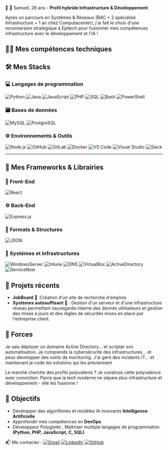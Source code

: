 👋 👋 Samuel, 28 ans - **Profil hybride Infrastructure & Développement**

Après un parcours en Systèmes & Réseaux (BAC + 2 spécialisé Infrastructure + 1 an chez Computacenter),
j'ai fait le choix d'une reconversion stratégique à Epitech pour fusionner mes compétences infrastructure avec le développement et l'IA !

## 🧑‍💻 Mes compétences techniques

## 🛠️ **Mes Stacks**

### 💻 Langages de programmation

![Python](https://img.shields.io/badge/Python-3776AB?logo=python&logoColor=white)
![Java](https://img.shields.io/badge/Java-007396?logo=java&logoColor=white)
![JavaScript](https://img.shields.io/badge/JavaScript-F7DF1E?logo=javascript&logoColor=black)
![PHP](https://img.shields.io/badge/PHP-777BB4?logo=php&logoColor=white)
![SQL](https://img.shields.io/badge/SQL-336791?logo=postgresql&logoColor=white)
![Bash](https://img.shields.io/badge/Bash-4EAA25?logo=gnubash&logoColor=white)
![PowerShell](https://img.shields.io/badge/PowerShell-5391FE?logo=powershell&logoColor=white)

### 🗃️ Bases de données

![MySQL](https://img.shields.io/badge/MySQL-4479A1?logo=mysql&logoColor=white)
![PostgreSQL](https://img.shields.io/badge/PostgreSQL-4169E1?logo=postgresql&logoColor=white)

### ⚙️ Environnements & Outils

![Node.js](https://img.shields.io/badge/Node.js-339933?logo=node.js&logoColor=white)
![GitHub](https://img.shields.io/badge/GitHub-181717?logo=github&logoColor=white)
![GitLab](https://img.shields.io/badge/GitLab-FC6D26?logo=gitlab&logoColor=white)
![Docker](https://img.shields.io/badge/Docker-2496ED?logo=docker&logoColor=white)
![VS Code](https://img.shields.io/badge/VS%20Code-0078D4?logo=visualstudiocode&logoColor=white)
![Visual Studio](https://img.shields.io/badge/Visual%20Studio-5C2D91?logo=visualstudio&logoColor=white)
![Slack](https://img.shields.io/badge/Slack-4A154B?logo=slack&logoColor=white)

---

## 🧩 **Mes Frameworks & Librairies**

### 🎨 Front-End

![React](https://img.shields.io/badge/React-20232A?logo=react&logoColor=61DAFB)

### ⚙️ Back-End

![Express.js](https://img.shields.io/badge/Express.js-000000?logo=express&logoColor=white)

### 🧱 Formats & Structures

![JSON](https://img.shields.io/badge/JSON-000000?logo=json&logoColor=white)

### 🔐 Systèmes et Infrastructures

![WindowsServer](https://img.shields.io/badge/Windows_Server-8A2BE2)
![Intune](https://img.shields.io/badge/Intune-pink)
![DNS](https://img.shields.io/badge/DNS-navy)
![VirtualBox](https://img.shields.io/badge/VirtualBox-green)
![ActiveDirectory](https://img.shields.io/badge/Active_Directory-orange)
![ServiceNow](https://img.shields.io/badge/Service%20Now-grey)

## 🚀 Projets récents

- **JobBoard** 📰 :Création d'un site de recherche d'emplois
- **Systèmes autosuffisant** 🏡 : Gestion d'un serveur et d'une infrastructure réseau permettant sauvegarde interne des donnés utilisateurs et gestion des mises à jours et des règles de sécurités mises en place par l'entreprise client.

## 💪 Forces

Je sais déployer un domaine Active Directory... et scripter son automatisation.
Je comprends la cybersécurité des infrastructures... et peux développer des outils de monitoring.
J'ai géré des incidents IT... et maintenant je code les solutions qui les préviennent

Le marché cherche des profils polyvalents ? Je construis cette polyvalence avec conviction.
Parce que la tech moderne ne sépare plus infrastructure et développement - elle les fusionne !

## 🎯 Objectifs

- Développer des algorithmes et modèles IA innovants **Intelligence Artificielle**
- Approfondir mes compétences en **DevOps**
- Développeur Polyglotte , Maîtriser multiple langages de programmation **(Python, PHP, JavaScript, C, SQL)**

📬 Me contacter :
[![Gmail](https://img.shields.io/badge/-Gmail-D14836?logo=gmail&logoColor=white)](mailto:samuel.bap34@gmail.com)
[![LinkedIn](https://img.shields.io/badge/-LinkedIn-0A66C2?logo=linkedin&logoColor=white)](https://www.linkedin.com/in/samuel-baptista-232b76200/)
[![GitHub](https://img.shields.io/badge/GitHub-FF5722?logo=google-chrome&logoColor=white)](https://github.com/Samuel-Baptista)

